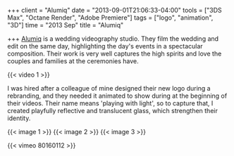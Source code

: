 +++
client = "Alumiq"
date = "2013-09-01T21:06:33-04:00"
tools = ["3DS Max", "Octane Render", "Adobe Premiere"]
tags = ["logo", "animation", "3D"]
time = "2013 Sep"
title = "Alumiq"

+++
[Alumiq](http://alumiq.com/) is a wedding videography studio. They film the wedding and edit on the same day, highlighting the day's events in a spectacular composition. Their work is very well captures the high spirits and love the couples and families at the ceremonies have.

{{< video 1 >}}

I was hired after a colleague of mine designed their new logo during a rebranding, and they needed it animated to show during at the beginning of their videos. Their name means 'playing with light', so to capture that, I created playfully reflective and translucent glass, which strengthen their identity.


{{< image 1 >}}
{{< image 2 >}}
{{< image 3 >}}

{{< vimeo 80160112 >}}
